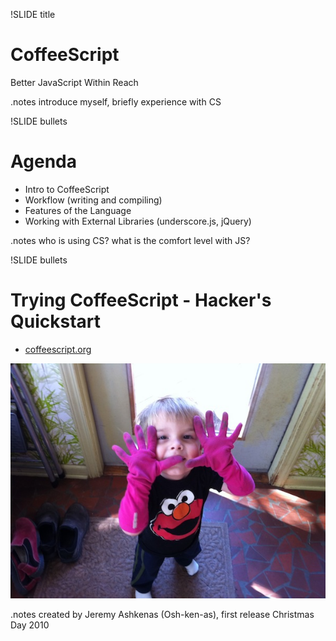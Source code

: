 !SLIDE title
# CoffeeScript #
Better JavaScript Within Reach

.notes introduce myself, briefly experience with CS

!SLIDE bullets
# Agenda #

* Intro to CoffeeScript
* Workflow (writing and compiling)
* Features of the Language
* Working with External Libraries (underscore.js, jQuery)

.notes who is using CS? what is the comfort level with JS?

!SLIDE bullets
# Trying CoffeeScript - Hacker's Quickstart #

* [coffeescript.org](http://coffeescript.org)

![Andrew](../img/andrew.jpg)

.notes created by Jeremy Ashkenas (Osh-ken-as), first release Christmas Day 2010